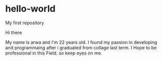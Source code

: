 # hello-world
My first repository  

Hi there 

My name is arwa and I'm 22 years old. I found my passion in developing and programmaing after i graduated from collage last term.
I Hope to be professional in this Field. so keep eyes on me.
